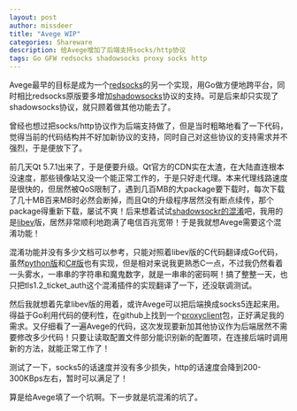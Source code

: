 ```yaml
---
layout: post
author: missdeer
title: "Avege WIP"
categories: Shareware
description: 给Avege增加了后端支持socks/http协议
tags: Go GFW redsocks shadowsocks proxy socks http
---
```


Avege最早的目标是成为一个[redsocks](https://github.com/darkk/redsocks)的另一个实现，用Go做方便地跨平台，同时相比redsocks原版要多增加[shadowsocks](http://shadowsocks.org/en/spec/protocol.html)协议的支持。可是后来却只实现了shadowsocks协议，就只顾着做其他功能去了。

曾经也想过把socks/http协议作为后端支持做了，但是当时粗略地看了一下代码，觉得当前的代码结构并不好加新协议的支持，同时自己对这些协议的支持需求并不强烈，于是便放下了。

前几天Qt 5.7.1出来了，于是便要升级。Qt官方的CDN实在太渣，在大陆直连根本没速度，那些镜像站又没一个能正常工作的，于是只好走代理。本来代理线路速度是很快的，但居然被QoS限制了，遇到几百MB的大package要下载时，每次下载了几十MB百来MB时必然会断掉，而且Qt的升级程序居然没有断点续传，那个package得重新下载，屡试不爽！后来想着试试[shadowsockr的混淆](https://github.com/breakwa11/shadowsocks-rss/blob/master/ssr.md)吧，我用的是[libev](https://github.com/breakwa11/shadowsocks-libev)版，居然非常顺利地跑满了电信百兆宽带！于是我就想Avege需要这个混淆功能！

混淆功能并没有多少文档可以参考，只能对照着libev版的C代码翻译成Go代码，虽然[python版](https://github.com/breakwa11/shadowsocks/tree/manyuser)和[C#版](https://github.com/breakwa11/shadowsocks-csharp/releases)也有实现，但是相对来说我更熟悉C一点，不过我仍然看着一头雾水，一串串的字符串和魔鬼数字，就是一串串的密码啊！搞了整整一天，也只把tls1.2_ticket_auth这个混淆插件的实现翻译了一下，还没联调测试。

然后我就想着先拿libev版的用着，或许Avege可以把后端换成socks5连起来用。得益于Go利用代码的便利性，在github上找到一个[proxyclient](https://github.com/GameXG/ProxyClient)包，正好满足我的需求。又仔细看了一遍Avege的代码，这次发现要新加其他协议作为后端居然不需要修改多少代码！只要让读取配置文件部分能识别新的配置项，在连接后端时调用新的方法，就能正常工作了！

测试了一下，socks5的话速度并没有多少损失，http的话速度会降到200-300KBps左右，暂时可以满足了！

算是给Avege填了一个坑啊。下一步就是坑混淆的坑了。